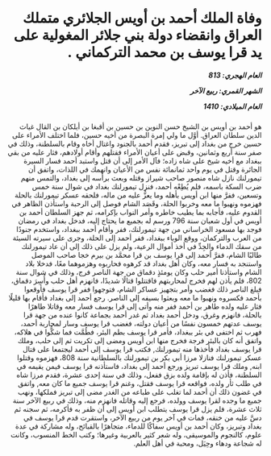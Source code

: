 <h1 dir="rtl">وفاة الملك أحمد بن أويس الجلائري متملك العراق وانقضاء دولة بني جلائر المغولية على يد قرا يوسف بن محمد التركماني  .</h1>

<h5 dir="rtl">العام الهجري:  813

الشهر القمري: ربيع الآخر

العام الميلادي: 1410</h5>

<p dir="rtl">هو أحمد بن أويس بن الشيخ حسن النوين بن حسين بن أقبغا بن أيلكان بن القال غياث الدين سلطان العراق. أوَّل ما ولي إمرة البصرة من أخيه حسين، فلما اختلف الأمراء على حسين خرج من بغداد إلى تبريز، فقدم أحمد بالجنود واغتال أخاه وقام بالسلطنة، وذلك في صفر سنة أربع وثمانين، وقبض على أعيان الأمراء فقتلهم وأقام أولادهم، فثار عليه من بقي ببغداد مع أخيه شيخ على شاه زاده؛ فآل الأمر إلى أن قتل واستبد أحمد فسار السيرة الجائرة وقتل في يوم واحد ثمانمائة نفس من الأعيان وانهمك في اللذات، واتفق أن تيمورلنك نازل شاه منصور صاحب شيراز وقتله وبعث برأسه إلى بغداد، والتمس منهم ضرب السكة باسمه، فلم يُطِعْه أحمد، فنزل تيمورلنك بغداد في شوال سنة خمس وتسعين، ففرَّ منها ابن أويس بأهله وما يعزُّ عليه من ماله، فلحقه عسكر تيمورلنك بالحلة فهزموه ونهبوا ما معه وخربوا الحلة، وقَصَد الشام فوصل إلى الرحبة واستأذن الظاهر في القدوم عليه، فأجابه بما يطيب خاطره وأمر النواب بإكرامه، ثم جهز السلطان أحمد بن أويس في أول شعبان سنة 796 ورسم له بجميع ما يحتاج إليه، فدخل بغداد في رمضان فوجد بها مسعود الخراساني من جهة تيمورلنك، ففر وأقام أحمد ببغداد، واستخدم جنودًا من العرب والتركمان، ووقع الوباء ببغداد، ففر أحمد إلى الحلة، وجرى على سيرته السيئة من سفك الدماء والجِدِّ في أخذ أموال الرعية، ولم يزل على ذلك إلى أن عاد تيمورلنك طالبًا الشام، ففرَّ أحمد إلى قرا يوسف بن قرا محمَّد بن بيرم خجا صاحب الموصل واستنجد به فسار معه، وكان أهل بغداد قد كرهوه فحاربوه وهزموهما معًا، فدخلا بلاد الشام واستأذنا أمير حلب وكان يومئذٍ دقماق من جهة الناصر فرج، وذلك في شوال سنة 802، فلم يأذن لهم فخرج لمحاربتهم فاقتتلوا قتالًا شديدًا، فانهزم أهل حلب وأُسِرَ دقماق، فبلغ الناصر ذلك فغضب وأمر بتجهيز عساكر الشام، فتوجهوا ففر قرا يوسف فأوقعوا بأحمد فكسروه ونهبوا ما معه وبعثوا بسيفه إلى الناصر. رجع أحمد إلى بغداد فأقام بها قليلًا فثار عليه ولده طاهر بن أحمد ففر منه وأتى إلى قرا يوسف فسار معه وقاتلا طاهرًا بالحلة، فانهزم وغرق، ودخل أحمد بغداد ثم غدر أحمد بجماعة كانوا عنده من جهة قرا يوسف عدتهم خمسون نفسًا من أعيان دولته، فغضب قرا يوسف وسار لمحاربة أحمد، فهرب ثم اختفى في بئر ببغداد، فأمر قرا يوسف بطم البئر، فطُمَّت فما شكُّوا في هلاكه، واتفق أنه كان بالبئر فرجة فخرج منها ابن أويس ومضى إلى تكريت ثم إلى حلب، وملك قرا يوسف بغداد فأخذها منه تيمورلنك, فكتب قرا يوسف إلى أحمد ليجتمعا على قتال عسكر تيمورلنك فنازلا مرزا أبي بكر بن تيمورلنك بالسلطانية سنة 808، فهزموه وقتلوا ابنه, وملك قرا يوسف تبريز ورجع أحمد إلى بغداد، فاستأذنه قرا يوسف فيمن يقيمه في السلطنة، فأذن له بإقامة ولده بزق ففعل، وذلك في سنة إحدى عشرة، فقدم مرزا شاه في طلب ثأر ولده، فواقعه قرا يوسف فقتل، وغنم قرا يوسف جميع ما كان معه, واتفق في غضون ذلك أن أحمد لما تغلب على طباعه من الغدر مضى إلى تبريز فملكها، ونهب جميع ما وجده لقرا يوسف وولده، فرجع إليه وقاتله فانهزم منه، وذلك في ربيع الآخر سنة ثلاث عشرة، فلم يزل قرا يوسف يتطلب ابن أويس إلى أن ظفر به فأكرمه، ثم سجنه ثم دسَّ عليه من خنقه، فمات في آخر يوم من ربيع الآخر، واستقرت قدم قرا يوسف في بغداد وتبريز، وكان أحمد بن أويس سفاكًا للدماء، متجاهرًا بالقبائح، وله مشاركة في عدة علوم، كالنجوم والموسيقى، وله شعر كثير بالعربية وغيرها؛ وكتب الخط المنسوب، وكانت له شجاعة ودهاء وحِيَل، ومحبة في أهل العلم.</p></br>
